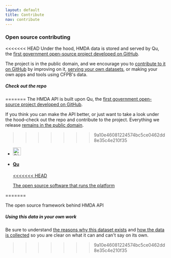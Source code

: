 ```yaml
---
layout: default
title: Contribute
nav: contribute
---
```

### Open source contributing

<<<<<<< HEAD
Under the hood, HMDA data is stored and served by Qu, the [first government open-source project developed on GitHub](http://cfpb.github.io/qu/).

The project is in the public domain, and we encourage you to [contribute to it on GitHub](http://github.com/cfpb/qu) by improving on it, [serving your own datasets](http://cfpb.github.io/qu/data_publishing.html), or making your own apps and tools using CFPB's data.

##### Check out the repo
=======
The HMDA API is built upon Qu, the [first government open-source project developed on GitHub](http://cfpb.github.io/qu/).

If you think you can make the API better, or just want to take a look under the hood–check out the repo and contribute to the project. Everything we release [remains in the public domain](https://github.com/cfpb/source-code-policy/blob/master/cfpb-source-code-policy.txt).

>>>>>>> 9a10e46081224574bc5ce0462dd8e35c4e210f35

<ul class="repo-list no-padding">
  <li class="list-icon">
    <p class="image-wrap">
      <img src="../static/img/octocat.png" width="25px" title="Github">
    </p>
  </li>
  <li>
    <a href="https://github.com/cfpb/qu">
      <h4>Qu</h4>
<<<<<<< HEAD
      <p>The open source software that runs the platform</p>
    </a>
  </li>
</ul>
<body id="contribute"></body>
=======
      <p>The open source framework behind HMDA API</p>
    </a>
  </li>
</ul>


<h5>Using this data in your own work</h5>
<p>Be sure to understand <a href="http://files.consumerfinance.gov/f/201210_cfpb_supervision-and-examination-manual-v2.pdf#page=315">the reasons why this dataset exists</a> and <a href="http://www.ffiec.gov/hmda/pdf/2013guide.pdf">how the data is collected</a> so you are clear on what it can and can't say on its own.</p> 

<body id="contribute"></body>

>>>>>>> 9a10e46081224574bc5ce0462dd8e35c4e210f35
